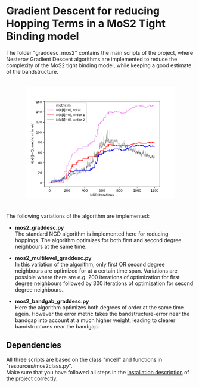 # Gradient Descent for reducing Hopping Terms in a MoS2 Tight Binding model

The folder "graddesc_mos2" contains the main scripts of the project, where Nesterov Gradient Descent algorithms are implemented to reduce the complexity of the MoS2 tight binding model, while keeping a good estimate of the bandstructure.  

<p align="center">
  <img src="../results/importantresults/historyanalysis_seperatedlevels_run1007.png" alt="Header" width="400" style="margin: 20px;"/>
</p>  

The following variations of the algorithm are implemented:

- **mos2_graddesc.py**  
The standard NGD algorithm is implemented here for reducing hoppings. The algorithm optimizes for both first and second degree neighbours at the same time.  

- **mos2_multilevel_graddesc.py**  
In this variation of the algorithm, only first OR second degree neighbours are optimized for at a certain time span. Variations are possible where there are e.g. 200 iterations of optimization for first degree neighbours followed by 300 iterations of optimization for second degree neighbours..

- **mos2_bandgab_graddesc.py**  
Here the algorithm optimizes both degrees of order at the same time agein. However the error metric takes the bandstructure-error near the bandgap into account at a much higher weight, leading to clearer bandstructures near the bandgap.  

## Dependencies
All three scripts are based on the class "mcell" and functions in "resources/mos2class.py".  
Make sure that you have followed all steps in the [installation description](../README.md) of the project correctly.